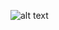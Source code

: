 ![alt text]([https://upload.wikimedia.org/wikipedia/commons/thumb/8/8f/Set-game-cards.png/440px-Set-game-cards.png](https://upload.wikimedia.org/wikipedia/commons/thumb/8/8f/Set-game-cards.png/220px-Set-game-cards.png))
